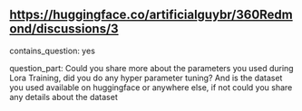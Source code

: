 ## https://huggingface.co/artificialguybr/360Redmond/discussions/3

contains_question: yes

question_part: Could you share more about the parameters you used during Lora Training, did you do any hyper parameter tuning? And is the dataset you used available on huggingface or anywhere else, if not could you share any details about the dataset